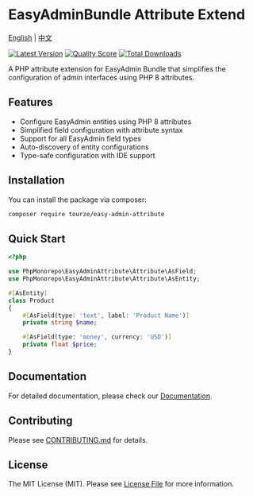 # EasyAdminBundle Attribute Extend

[English](README.md) | [中文](README.zh-CN.md)

[![Latest Version](https://img.shields.io/packagist/v/tourze/easy-admin-attribute.svg?style=flat-square)](https://packagist.org/packages/tourze/easy-admin-attribute)
[![Quality Score](https://img.shields.io/scrutinizer/g/tourze/easy-admin-attribute.svg?style=flat-square)](https://scrutinizer-ci.com/g/tourze/easy-admin-attribute)
[![Total Downloads](https://img.shields.io/packagist/dt/tourze/easy-admin-attribute.svg?style=flat-square)](https://packagist.org/packages/tourze/easy-admin-attribute)

A PHP attribute extension for EasyAdmin Bundle that simplifies the configuration of admin interfaces using PHP 8 attributes.

## Features

- Configure EasyAdmin entities using PHP 8 attributes
- Simplified field configuration with attribute syntax
- Support for all EasyAdmin field types
- Auto-discovery of entity configurations
- Type-safe configuration with IDE support

## Installation

You can install the package via composer:

```bash
composer require tourze/easy-admin-attribute
```

## Quick Start

```php
<?php

use PhpMonorepo\EasyAdminAttribute\Attribute\AsField;
use PhpMonorepo\EasyAdminAttribute\Attribute\AsEntity;

#[AsEntity]
class Product
{
    #[AsField(type: 'text', label: 'Product Name')]
    private string $name;

    #[AsField(type: 'money', currency: 'USD')]
    private float $price;
}
```

## Documentation

For detailed documentation, please check our [Documentation](docs/index.md).

## Contributing

Please see [CONTRIBUTING.md](CONTRIBUTING.md) for details.

## License

The MIT License (MIT). Please see [License File](LICENSE.md) for more information.
